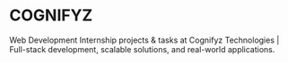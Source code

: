 # COGNIFYZ
Web Development Internship projects &amp; tasks at Cognifyz Technologies | Full-stack development, scalable solutions, and real-world applications.
